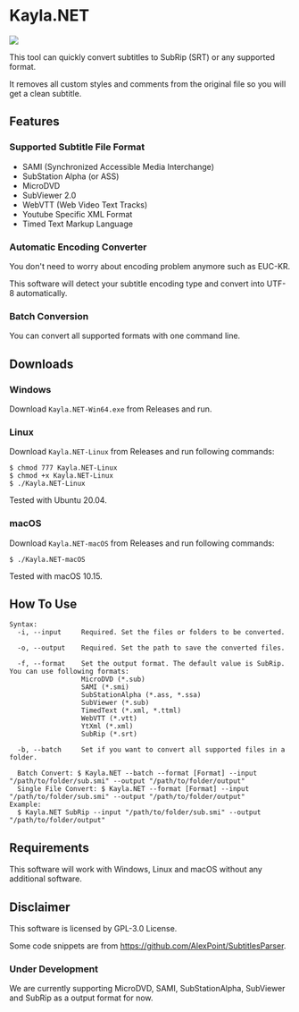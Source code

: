 # Kayla.NET
<p>
    <a href="https://github.com/Cryental/SRTSubtitleConverter/blob/master/LICENSE" alt="License">
        <img src="https://img.shields.io/github/license/Cryental/SRTSubtitleConverter" /></a>
</p>

This tool can quickly convert subtitles to SubRip (SRT) or any supported format.

It removes all custom styles and comments from the original file so you will get a clean subtitle.

## Features

### Supported Subtitle File Format
- SAMI (Synchronized Accessible Media Interchange)
- SubStation Alpha (or ASS)
- MicroDVD
- SubViewer 2.0
- WebVTT (Web Video Text Tracks)
- Youtube Specific XML Format
- Timed Text Markup Language

### Automatic Encoding Converter 
You don't need to worry about encoding problem anymore such as EUC-KR.

This software will detect your subtitle encoding type and convert into UTF-8 automatically.

### Batch Conversion
You can convert all supported formats with one command line.

## Downloads

### Windows
Download `Kayla.NET-Win64.exe` from Releases and run.

### Linux
Download `Kayla.NET-Linux` from Releases and run following commands:
```
$ chmod 777 Kayla.NET-Linux
$ chmod +x Kayla.NET-Linux
$ ./Kayla.NET-Linux
```
Tested with Ubuntu 20.04.

### macOS
Download `Kayla.NET-macOS` from Releases and run following commands:
```
$ ./Kayla.NET-macOS
```
Tested with macOS 10.15.

## How To Use
```
Syntax:
  -i, --input     Required. Set the files or folders to be converted.

  -o, --output    Required. Set the path to save the converted files.

  -f, --format    Set the output format. The default value is SubRip. You can use following formats:
                  MicroDVD (*.sub)
                  SAMI (*.smi)
                  SubStationAlpha (*.ass, *.ssa)
                  SubViewer (*.sub)
                  TimedText (*.xml, *.ttml)
                  WebVTT (*.vtt)
                  YtXml (*.xml)
                  SubRip (*.srt)

  -b, --batch     Set if you want to convert all supported files in a folder.
  
  Batch Convert: $ Kayla.NET --batch --format [Format] --input "/path/to/folder/sub.smi" --output "/path/to/folder/output" 
  Single File Convert: $ Kayla.NET --format [Format] --input "/path/to/folder/sub.smi" --output "/path/to/folder/output"
Example:
  $ Kayla.NET SubRip --input "/path/to/folder/sub.smi" --output "/path/to/folder/output"
```

## Requirements
This software will work with Windows, Linux and macOS without any additional software.

## Disclaimer
This software is licensed by GPL-3.0 License.

Some code snippets are from https://github.com/AlexPoint/SubtitlesParser.

### Under Development
We are currently supporting MicroDVD, SAMI, SubStationAlpha, SubViewer and SubRip as a output format for now.
